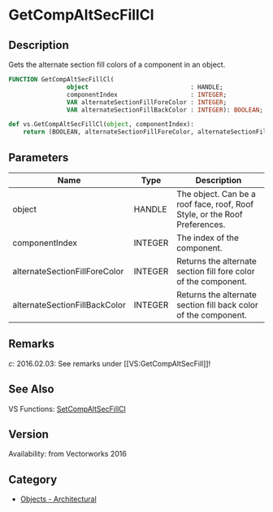 # GetCompAltSecFillCl

## Description
Gets the alternate section fill colors of a component in an object.

```pascal
FUNCTION GetCompAltSecFillCl(
				object                            : HANDLE;
				componentIndex                    : INTEGER;
				VAR alternateSectionFillForeColor : INTEGER;
				VAR alternateSectionFillBackColor : INTEGER): BOOLEAN;
```

```python
def vs.GetCompAltSecFillCl(object, componentIndex):
    return (BOOLEAN, alternateSectionFillForeColor, alternateSectionFillBackColor)
```

## Parameters
|Name|Type|Description|
|---|---|---|
|object|HANDLE|The object. Can be a roof face, roof, Roof Style, or the Roof Preferences.|
|componentIndex|INTEGER|The index of the component.|
|alternateSectionFillForeColor|INTEGER|Returns the alternate section fill fore color of the component.|
|alternateSectionFillBackColor|INTEGER|Returns the alternate section fill back color of the component.|

## Remarks
*_c_*: 2016.02.03:  See remarks under [[VS:GetCompAltSecFill]]!

## See Also
VS Functions:
[SetCompAltSecFillCl](SetCompAltSecFillCl.md)

## Version
Availability: from Vectorworks 2016

## Category
* [Objects - Architectural](../Categories/Objects%20-%20Architectural.md)
